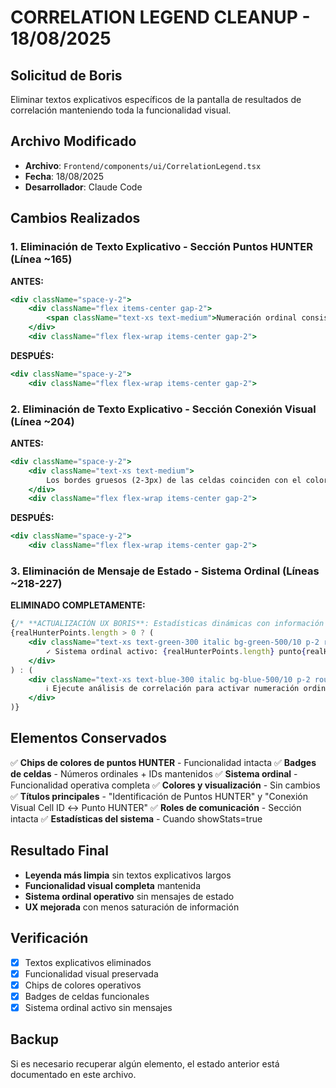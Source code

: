 # CORRELATION LEGEND CLEANUP - 18/08/2025

## Solicitud de Boris
Eliminar textos explicativos específicos de la pantalla de resultados de correlación manteniendo toda la funcionalidad visual.

## Archivo Modificado
- **Archivo**: `Frontend/components/ui/CorrelationLegend.tsx`
- **Fecha**: 18/08/2025
- **Desarrollador**: Claude Code

## Cambios Realizados

### 1. Eliminación de Texto Explicativo - Sección Puntos HUNTER (Línea ~165)
**ANTES:**
```jsx
<div className="space-y-2">
    <div className="flex items-center gap-2">
        <span className="text-xs text-medium">Numeración ordinal consistente con chips de colores para puntos HUNTER:</span>
    </div>
    <div className="flex flex-wrap items-center gap-2">
```

**DESPUÉS:**
```jsx
<div className="space-y-2">
    <div className="flex flex-wrap items-center gap-2">
```

### 2. Eliminación de Texto Explicativo - Sección Conexión Visual (Línea ~204)
**ANTES:**
```jsx
<div className="space-y-2">
    <div className="text-xs text-medium">
        Los bordes gruesos (2-3px) de las celdas coinciden con el color de su punto HUNTER de origen:
    </div>
    <div className="flex flex-wrap items-center gap-2">
```

**DESPUÉS:**
```jsx
<div className="space-y-2">
    <div className="flex flex-wrap items-center gap-2">
```

### 3. Eliminación de Mensaje de Estado - Sistema Ordinal (Líneas ~218-227)
**ELIMINADO COMPLETAMENTE:**
```jsx
{/* **ACTUALIZACIÓN UX BORIS**: Estadísticas dinámicas con información ordinal */}
{realHunterPoints.length > 0 ? (
    <div className="text-xs text-green-300 italic bg-green-500/10 p-2 rounded border border-green-500/20">
        ✓ Sistema ordinal activo: {realHunterPoints.length} punto{realHunterPoints.length !== 1 ? 's' : ''} HUNTER numerado{realHunterPoints.length !== 1 ? 's' : ''} (1-{realHunterPoints.length})
    </div>
) : (
    <div className="text-xs text-blue-300 italic bg-blue-500/10 p-2 rounded border border-blue-500/20">
        ℹ️ Ejecute análisis de correlación para activar numeración ordinal de puntos HUNTER
    </div>
)}
```

## Elementos Conservados
✅ **Chips de colores de puntos HUNTER** - Funcionalidad intacta
✅ **Badges de celdas** - Números ordinales + IDs mantenidos
✅ **Sistema ordinal** - Funcionalidad operativa completa
✅ **Colores y visualización** - Sin cambios
✅ **Títulos principales** - "Identificación de Puntos HUNTER" y "Conexión Visual Cell ID ↔ Punto HUNTER"
✅ **Roles de comunicación** - Sección intacta
✅ **Estadísticas del sistema** - Cuando showStats=true

## Resultado Final
- **Leyenda más limpia** sin textos explicativos largos
- **Funcionalidad visual completa** mantenida
- **Sistema ordinal operativo** sin mensajes de estado
- **UX mejorada** con menos saturación de información

## Verificación
- [x] Textos explicativos eliminados
- [x] Funcionalidad visual preservada
- [x] Chips de colores operativos
- [x] Badges de celdas funcionales
- [x] Sistema ordinal activo sin mensajes

## Backup
Si es necesario recuperar algún elemento, el estado anterior está documentado en este archivo.
